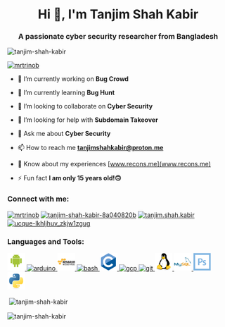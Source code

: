 <h1 align="center">Hi 👋, I'm Tanjim Shah Kabir</h1>
<h3 align="center">A passionate cyber security researcher from Bangladesh</h3>

<p align="left"> <img src="https://komarev.com/ghpvc/?username=tanjim-shah-kabir&label=Profile%20views&color=0e75b6&style=flat" alt="tanjim-shah-kabir" /> </p>

<p align="left"> <a href="https://twitter.com/mrtrinob" target="blank"><img src="https://img.shields.io/twitter/follow/mrtrinob?logo=twitter&style=for-the-badge" alt="mrtrinob" /></a> </p>

- 🔭 I’m currently working on **Bug Crowd**

- 🌱 I’m currently learning **Bug Hunt**

- 👯 I’m looking to collaborate on **Cyber Security**

- 🤝 I’m looking for help with **Subdomain Takeover**

- 💬 Ask me about **Cyber Security**

- 📫 How to reach me **tanjimshahkabir@proton.me**

- 📄 Know about my experiences [www.recons.me](www.recons.me)

- ⚡ Fun fact **I am only 15 years old!🙃**

<h3 align="left">Connect with me:</h3>
<p align="left">
<a href="https://twitter.com/mrtrinob" target="blank"><img align="center" src="https://raw.githubusercontent.com/rahuldkjain/github-profile-readme-generator/master/src/images/icons/Social/twitter.svg" alt="mrtrinob" height="30" width="40" /></a>
<a href="https://linkedin.com/in/tanjim-shah-kabir-8a040820b" target="blank"><img align="center" src="https://raw.githubusercontent.com/rahuldkjain/github-profile-readme-generator/master/src/images/icons/Social/linked-in-alt.svg" alt="tanjim-shah-kabir-8a040820b" height="30" width="40" /></a>
<a href="https://fb.com/tanjim.shah.kabir" target="blank"><img align="center" src="https://raw.githubusercontent.com/rahuldkjain/github-profile-readme-generator/master/src/images/icons/Social/facebook.svg" alt="tanjim.shah.kabir" height="30" width="40" /></a>
<a href="https://www.youtube.com/c/ucque-lkhljhuv_zkjw1zgug" target="blank"><img align="center" src="https://raw.githubusercontent.com/rahuldkjain/github-profile-readme-generator/master/src/images/icons/Social/youtube.svg" alt="ucque-lkhljhuv_zkjw1zgug" height="30" width="40" /></a>
</p>

<h3 align="left">Languages and Tools:</h3>
<p align="left"> <a href="https://developer.android.com" target="_blank" rel="noreferrer"> <img src="https://raw.githubusercontent.com/devicons/devicon/master/icons/android/android-original-wordmark.svg" alt="android" width="40" height="40"/> </a> <a href="https://www.arduino.cc/" target="_blank" rel="noreferrer"> <img src="https://cdn.worldvectorlogo.com/logos/arduino-1.svg" alt="arduino" width="40" height="40"/> </a> <a href="https://aws.amazon.com" target="_blank" rel="noreferrer"> <img src="https://raw.githubusercontent.com/devicons/devicon/master/icons/amazonwebservices/amazonwebservices-original-wordmark.svg" alt="aws" width="40" height="40"/> </a> <a href="https://www.gnu.org/software/bash/" target="_blank" rel="noreferrer"> <img src="https://www.vectorlogo.zone/logos/gnu_bash/gnu_bash-icon.svg" alt="bash" width="40" height="40"/> </a> <a href="https://www.cprogramming.com/" target="_blank" rel="noreferrer"> <img src="https://raw.githubusercontent.com/devicons/devicon/master/icons/c/c-original.svg" alt="c" width="40" height="40"/> </a> <a href="https://cloud.google.com" target="_blank" rel="noreferrer"> <img src="https://www.vectorlogo.zone/logos/google_cloud/google_cloud-icon.svg" alt="gcp" width="40" height="40"/> </a> <a href="https://git-scm.com/" target="_blank" rel="noreferrer"> <img src="https://www.vectorlogo.zone/logos/git-scm/git-scm-icon.svg" alt="git" width="40" height="40"/> </a> <a href="https://www.linux.org/" target="_blank" rel="noreferrer"> <img src="https://raw.githubusercontent.com/devicons/devicon/master/icons/linux/linux-original.svg" alt="linux" width="40" height="40"/> </a> <a href="https://www.mysql.com/" target="_blank" rel="noreferrer"> <img src="https://raw.githubusercontent.com/devicons/devicon/master/icons/mysql/mysql-original-wordmark.svg" alt="mysql" width="40" height="40"/> </a> <a href="https://www.photoshop.com/en" target="_blank" rel="noreferrer"> <img src="https://raw.githubusercontent.com/devicons/devicon/master/icons/photoshop/photoshop-line.svg" alt="photoshop" width="40" height="40"/> </a> <a href="https://www.python.org" target="_blank" rel="noreferrer"> <img src="https://raw.githubusercontent.com/devicons/devicon/master/icons/python/python-original.svg" alt="python" width="40" height="40"/> </a> </p>

<p>&nbsp;<img align="center" src="https://github-readme-stats.vercel.app/api?username=tanjim-shah-kabir&show_icons=true&locale=en" alt="tanjim-shah-kabir" /></p>

<p><img align="center" src="https://github-readme-streak-stats.herokuapp.com/?user=tanjim-shah-kabir&" alt="tanjim-shah-kabir" /></p>
